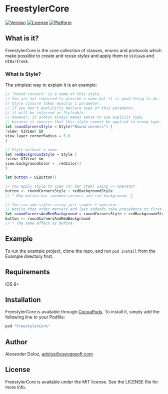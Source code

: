 # FreestylerCore

[![Version](https://img.shields.io/cocoapods/v/FreestylerCore.svg?style=flat)](http://cocoapods.org/pods/FreestylerCore)
[![License](https://img.shields.io/cocoapods/l/FreestylerCore.svg?style=flat)](http://cocoapods.org/pods/FreestylerCore)
[![Platform](https://img.shields.io/cocoapods/p/FreestylerCore.svg?style=flat)](http://cocoapods.org/pods/FreestylerCore)

## What is it?
FreestylerCore is the core collection of classes, enums and protocols which make possible to create and reuse *styles* and apply them to `UIView`s and `UIBarItem`s.

### What is Style?
The simplest way to explain it is an example:
```swift
// "Round corners" is a name of this style.
// You are not required to provide a name but it is good thing to do.
// Style closure takes exactly 1 parameter.
// If you don't explicitly declare type of this parameter,
// it will be inferred as Styleable.
// However, it almost always makes sense to use explicit type,
// because it ensures that this style cannot be applied to wrong type.
let roundCornersStyle = Style("Round corners") {
(view: UIView) in
view.layer.cornerRadius = 5.0
}

// Style without a name.
let redBackgroundStyle = Style {
(view: UIView) in
view.backgroundColor = .redColor()
}

let button = UIButton()

// You apply style to view (or bar item) using <~ operator.
button <~ roundCornersStyle + redBackgroundStyle
// ^ Now button has rounded corners and red background. 🎉

// You can add styles using just simple + operator. 
// Notice that order matters and last addends take precedence to first.
let roundCornersAndRedBackground = roundCornersStyle + redBackgroundStyle
button <~ roundCornersAndRedBackground
// ^ The same effect as before.
```

## Example

To run the example project, clone the repo, and run `pod install` from the Example directory first.

## Requirements

iOS 8+

## Installation

FreestylerCore is available through [CocoaPods](http://cocoapods.org). To install
it, simply add the following line to your Podfile:

```ruby
pod "FreestylerCore"
```

## Author

Alexander Doloz, adoloz@cayugasoft.com

## License

FreestylerCore is available under the MIT license. See the LICENSE file for more info.